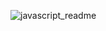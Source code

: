 

![javascript_readme](https://user-images.githubusercontent.com/69828273/235278730-f84cbb52-a1d1-4fba-a27b-05005cb27326.jpg)
